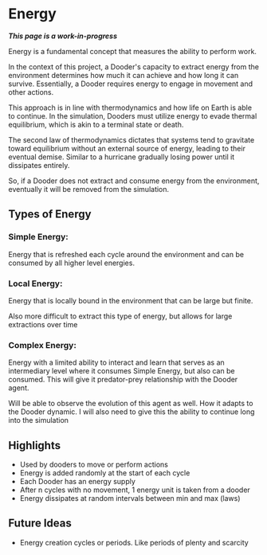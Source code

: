 # Energy

***This page is a work-in-progress***

Energy is a fundamental concept that measures the ability to perform work. 

In the context of this project, a Dooder's capacity to extract energy from the environment determines how much it can achieve and how long it can survive. Essentially, a Dooder requires energy to engage in movement and other actions.

This approach is in line with thermodynamics and how life on Earth is able to continue. In the simulation, Dooders must utilize energy to evade thermal equilibrium, which is akin to a terminal state or death. 

The second law of thermodynamics dictates that systems tend to gravitate toward equilibrium without an external source of energy, leading to their eventual demise. Similar to a hurricane gradually losing power until it dissipates entirely.

So, if a Dooder does not extract and consume energy from the environment, eventually it will be removed from the simulation.

## Types of Energy

### Simple Energy: 
Energy that is refreshed each cycle around the environment and can be consumed by all higher level energies.

### Local Energy: 
Energy that is locally bound in the environment that can be large but finite.

Also more difficult to extract this type of energy, but allows for large extractions over time

### Complex Energy: 
Energy with a limited ability to interact and learn that serves as an intermediary level where it consumes Simple Energy, but also can be consumed. This will give it predator-prey relationship with the Dooder agent.

Will be able to observe the evolution of this agent as well.
How it adapts to the Dooder dynamic.
I will also need to give this the ability to continue long into the simulation

## Highlights

* Used by dooders to move or perform actions
* Energy is added randomly at the start of each cycle
* Each Dooder has an energy supply
* After n cycles with no movement, 1 energy unit is taken from a dooder
* Energy dissipates at random intervals between min and max (laws)

## Future Ideas

* Energy creation cycles or periods. Like periods of plenty and scarcity

